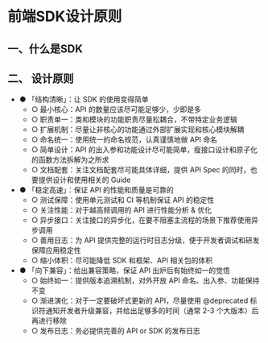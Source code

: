 <!--
 * @Description: 
 * @Author: yanyuanfeng
 * @Date: 2022-03-18 15:04:27
 * @LastEditors: yanyuanfeng
 * @LastEditTime: 2022-03-18 15:07:10
-->
# 前端SDK设计原则

## 一、什么是SDK

## 二、 设计原则


+ ● 「结构清晰」：让 SDK 的使用变得简单
  + ○ 最小核心：API 的数量应该尽可能足够少，少即是多
  + ○ 职责单一：类和模块的功能职责尽量松耦合，不带特定业务逻辑
  + ○ 扩展机制：尽量让非核心的功能通过外部扩展实现和核心模块解耦
  + ○ 命名统一：使用统一的命名规范，认真谨慎地做 API 命名
  + ○ 简单设计：API 的出入参和功能设计尽可能简单，瘦接口设计和原子化的函数方法拆解为之所求
  + ○ 文档配套：关注文档配套尽可能具体详细，提供 API Spec 的同时，也要提供设计和使用相关的 Guide
+ ● 「稳定高速」：保证 API 的性能和质量是可靠的
  + ○ 测试保障：使用单元测试和 CI 等机制保证 API 的稳定性
  + ○ 关注性能：对于越高频调用的 API 进行性能分析 & 优化
  + ○ 异步接口：关注接口的异步化，在要不阻塞主流程的场景下推荐使用异步调用
  + ○ 善用日志：为 API 提供完整的运行时日志分级，便于开发者调试和研发保障应用稳定性
  + ○ 缩小体积：尽可能降低 SDK 和框架、API 相关包的体积
+ ● 「向下兼容」：给出兼容策略，保证 API 出炉后有始终如一的觉悟
  + ○ 始终如一：提供版本追溯机制，对外开放 API 命名、出入参、功能保持不变
  + ○ 渐进演化：对于一定要破坏式更新的 API，尽量使用 @deprecated 标识符通知开发者升级兼容，并给出足够多的时间（通常 2-3 个大版本）后再进行移除
  + ○ 发布日志：务必提供完善的 API or SDK 的发布日志